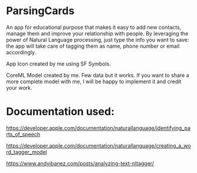 # ParsingCards
An app for educational purpose that makes it easy to add new contacts, manage them and improve your relationship with people. 
By leveraging the power of Natural Language processing, just type the info you want to save: the app will take care of tagging 
them as name, phone number or email accordingly.

App Icon created by me using SF Symbols.

CoreML Model created by me. Few data but it works. 
If you want to share a more complete model with me, I will be happy to implement it and credit your work.



# Documentation used:

https://developer.apple.com/documentation/naturallanguage/identifying_parts_of_speech

https://developer.apple.com/documentation/naturallanguage/creating_a_word_tagger_model

https://www.andyibanez.com/posts/analyzing-text-nltagger/
